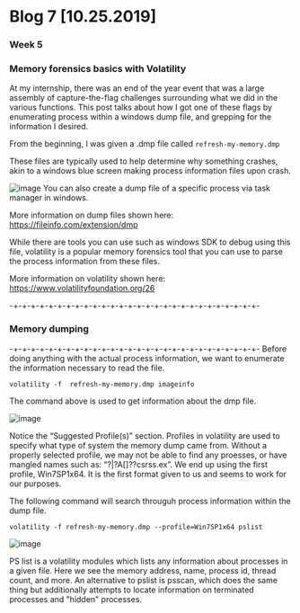# Blog 7 [10.25.2019]
### Week 5


### Memory forensics basics with Volatility

At my internship, there was an end of the year event that was a large assembly of capture-the-flag challenges surrounding what we did in the various functions. This post talks about how I got one of these flags by enumerating process within a windows dump file, and grepping for the information I desired.



From the beginning, I was given a .dmp file called ```refresh-my-memory.dmp```

These files are typically used to help determine why something crashes, akin to a windows blue screen making process information files upon crash. 

![image](https://user-images.githubusercontent.com/20525440/67614990-1cef6580-f77b-11e9-9731-c6c3e08ee90f.png)
You can also create a dump file of a specific process via task manager in windows.

More information on dump files shown here: https://fileinfo.com/extension/dmp

While there are tools you can use such as windows SDK to debug using this file, volatility is a popular memory forensics tool that you can use to parse the process information from these files.

More information on volatility shown here: https://www.volatilityfoundation.org/26


-+-+-+-+-+-+-+-+-+-+-+-+-+-+-+-+-+-+-+-+-+-+-+-+-+-+-+-+-
### Memory dumping
-+-+-+-+-+-+-+-+-+-+-+-+-+-+-+-+-+-+-+-+-+-+-+-+-+-+-+-+-
Before doing anything with the actual process information, we want to enumerate the information necessary to read the file. 
```
volatility -f  refresh-my-memory.dmp imageinfo
```
The command above is used to get information about the dmp file. 

![image](https://user-images.githubusercontent.com/20525440/67615010-8a02fb00-f77b-11e9-941c-2ee9cc0bed5e.png)

Notice the “Suggested Profile(s)” section. Profiles in volatility are used to specify what type of system the memory dump came from. Without a properly selected profile, we may not be able to find any proesses, or have mangled names such as: “?|?A[]??csrss.ex”.
We end up using the first profile, Win7SP1x64. It is the first format given to us and seems to work for our purposes.

The following command will search througuh process information within the dump file.

```volatility -f refresh-my-memory.dmp --profile=Win7SP1x64 pslist```

![image](https://user-images.githubusercontent.com/20525440/67615028-c2a2d480-f77b-11e9-9003-7f9e67a6bfb3.png)

PS list is a volatility modules which lists any information about processes in a given file.
Here we see the memory address, name, process id, thread count, and more. 
An alternative to pslist is psscan, which does the same thing but additionally attempts to locate information on terminated processes and "hidden" processes.
